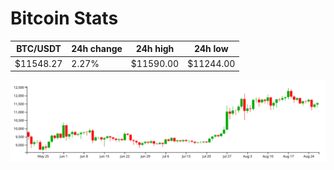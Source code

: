 # Bitcoin Stats

BTC/USDT|24h change|24h high|24h low|
|---|---|---|---|
|$11548.27|2.27%|$11590.00|$11244.00|

<img src="./chart.svg">

